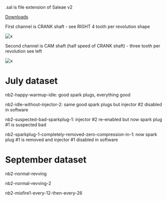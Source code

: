 .sal is file extension of Saleae v2 

[Downloads](https://www.saleae.com/downloads/)

First channel is CRANK shaft - see RIGHT 4 tooth per revolution shape

![x](Images/triggers/trigger_4.png)

Second channel is CAM shaft (half speed of CRANK shaft) - three tooth per revolution see left

![x](Images/triggers/trigger_4.png)

# July dataset

nb2-happy-warmup-idle: good spark plugs, everything good

nb2-idle-without-injector-2: same good spark plugs but injector #2 disabled in software

nb2-suspected-bad-sparkplug-1: injector #2 re-enabled but now spark plug #1 is suspected bad

nb2-sparkplug-1-completely-removed-zero-compression-in-1: now spark plug #1 is removed and injector #1 disabled in software

# September dataset

nb2-normal-revving

nb2-normal-revving-2

nb2-misfire1-every-12-then-every-26
